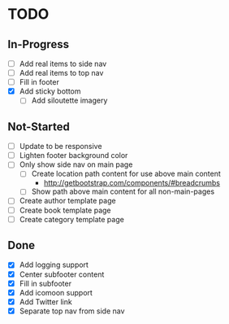 # TODO

## In-Progress

* [ ] Add real items to side nav
* [ ] Add real items to top nav
* [ ] Fill in footer
* [x] Add sticky bottom
  * [ ] Add siloutette imagery

## Not-Started

* [ ] Update to be responsive
* [ ] Lighten footer background color
* [ ] Only show side nav on main page
  * [ ] Create location path content for use above main content
    * http://getbootstrap.com/components/#breadcrumbs
  * [ ] Show path above main content for all non-main-pages
* [ ] Create author template page
* [ ] Create book template page
* [ ] Create category template page

## Done

* [x] Add logging support
* [x] Center subfooter content
* [x] Fill in subfooter
* [x] Add icomoon support
* [x] Add Twitter link
* [x] Separate top nav from side nav
